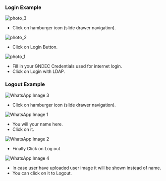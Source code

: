 ### Login Example


![photo_3](ExamFormImages/photo_6244798069912748629_y.jpg)
- Click on hamburger icon (slide drawer navigation).

![photo_2](ExamFormImages/photo_6244798069912748628_y.jpg)
- Click on Login Button.

![photo_1](ExamFormImages/photo_6244798069912748627_y.jpg)
- Fill in your GNDEC Credentials used for internet login.
- Click on Login with LDAP.


### Logout Example


![WhatsApp Image 3](ExamFormImages/WhatsApp%20Image%202023-11-16%20at%2011.30.38%20AM.jpeg)
- Click on hamburger icon (slide drawer navigation).

![WhatsApp Image 1](ExamFormImages/WhatsApp%20Image%202023-11-16%20at%2011.30.38%20AM(1).jpeg)
- You will your name here.
- Click on it.

![WhatsApp Image 2](ExamFormImages/WhatsApp%20Image%202023-11-16%20at%2011.30.38%20AM(2).jpeg)
- Finally Click on Log out

![WhatsApp Image 4](ExamFormImages/WhatsApp%20Image%202023-11-16%20at%2011.34.00%20AM.jpeg)
- In case user have uploaded user image it will be shown instead of name.
- You can click on it to Logout.




